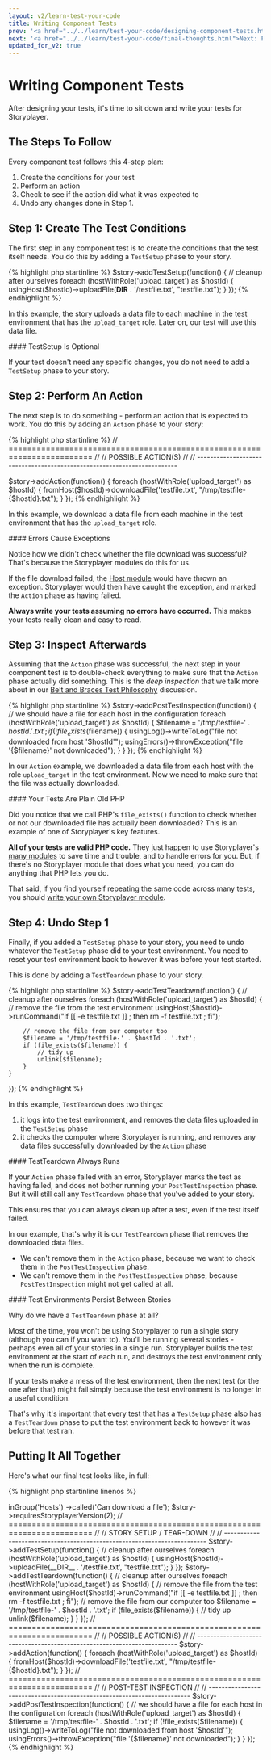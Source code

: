 ```yaml
---
layout: v2/learn-test-your-code
title: Writing Component Tests
prev: '<a href="../../learn/test-your-code/designing-component-tests.html">Prev: Designing Component Tests</a>'
next: '<a href="../../learn/test-your-code/final-thoughts.html">Next: Final Thoughts</a>'
updated_for_v2: true
---
```

# Writing Component Tests

After designing your tests, it's time to sit down and write your tests for Storyplayer.

## The Steps To Follow

Every component test follows this 4-step plan:

1. Create the conditions for your test
1. Perform an action
1. Check to see if the action did what it was expected to
1. Undo any changes done in Step 1.

## Step 1: Create The Test Conditions

The first step in any component test is to create the conditions that the test itself needs. You do this by adding a `TestSetup` phase to your story.

{% highlight php startinline %}
$story->addTestSetup(function() {
    // cleanup after ourselves
    foreach (hostWithRole('upload_target') as $hostId) {
        usingHost($hostId)->uploadFile(__DIR__ . '/testfile.txt', "testfile.txt");
    }
});
{% endhighlight %}

In this example, the story uploads a data file to each machine in the test environment that has the `upload_target` role.  Later on, our test will use this data file.

<div class="callout info" markdown="1">
#### TestSetup Is Optional

If your test doesn't need any specific changes, you do not need to add a `TestSetup` phase to your story.
</div>

## Step 2: Perform An Action

The next step is to do something - perform an action that is expected to work. You do this by adding an `Action` phase to your story:

{% highlight php startinline %}
// ========================================================================
//
// POSSIBLE ACTION(S)
//
// ------------------------------------------------------------------------

$story->addAction(function() {
    foreach (hostWithRole('upload_target') as $hostId) {
        fromHost($hostId)->downloadFile('testfile.txt', "/tmp/testfile-{$hostId}.txt");
    }
});
{% endhighlight %}

In this example, we download a data file from each machine in the test environment that has the `upload_target` role.

<div class="callout info" markdown="1">
#### Errors Cause Exceptions

Notice how we didn't check whether the file download was successful? That's because the Storyplayer modules do this for us.

If the file download failed, the [Host module](../../modules/host/index.html) would have thrown an exception. Storyplayer would then have caught the exception, and marked the `Action` phase as having failed.

__Always write your tests assuming no errors have occurred.__ This makes your tests really clean and easy to read.
</div>

## Step 3: Inspect Afterwards

Assuming that the `Action` phase was successful, the next step in your component test is to double-check everything to make sure that the `Action` phase actually did something. This is the _deep inspection_ that we talk more about in our [Belt and Braces Test Philosophy](../fundamentals/belt-and-braces-testing.html) discussion.

{% highlight php startinline %}
$story->addPostTestInspection(function() {
    // we should have a file for each host in the configuration
    foreach (hostWithRole('upload_target') as $hostId) {
        $filename = '/tmp/testfile-' . $hostId . '.txt';
        if (!file_exists($filename)) {
            usingLog()->writeToLog("file not downloaded from host '$hostId'");
            usingErrors()->throwException("file '{$filename}' not downloaded");
        }
    }
});
{% endhighlight %}

In our `Action` example, we downloaded a data file from each host with the role `upload_target` in the test environment. Now we need to make sure that the file was actually downloaded.

<div class="callout info" markdown="1">
#### Your Tests Are Plain Old PHP

Did you notice that we call PHP's `file_exists()` function to check whether or not our downloaded file has actually been downloaded? This is an example of one of Storyplayer's key features.

__All of your tests are valid PHP code.__ They just happen to use Storyplayer's [many modules](../../modules/index.html) to save time and trouble, and to handle errors for you. But, if there's no Storyplayer module that does what you need, you can do anything that PHP lets you do.

That said, if you find yourself repeating the same code across many tests, you should [write your own Storyplayer module](../writing-a-module/index.html).
</div>

## Step 4: Undo Step 1

Finally, if you added a `TestSetup` phase to your story, you need to undo whatever the `TestSetup` phase did to your test environment. You need to reset your test environment back to however it was before your test started.

This is done by adding a `TestTeardown` phase to your story.

{% highlight php startinline %}
$story->addTestTeardown(function() {
    // cleanup after ourselves
    foreach (hostWithRole('upload_target') as $hostId) {
    	// remove the file from the test environment
        usingHost($hostId)->runCommand("if [[ -e testfile.txt ]] ; then rm -f testfile.txt ; fi");

        // remove the file from our computer too
        $filename = '/tmp/testfile-' . $hostId . '.txt';
        if (file_exists($filename)) {
            // tidy up
            unlink($filename);
        }
    }
});
{% endhighlight %}

In this example, `TestTeardown` does two things:

1. it logs into the test environment, and removes the data files uploaded in the `TestSetup` phase
1. it checks the computer where Storyplayer is running, and removes any data files successfully downloaded by the `Action` phase

<div class="callout info" markdown="1">
#### TestTeardown Always Runs

If your `Action` phase failed with an error, Storyplayer marks the test as having failed, and does not bother running your `PostTestInspection` phase. But it will still call any `TestTeardown` phase that you've added to your story.

This ensures that you can always clean up after a test, even if the test itself failed.

In our example, that's why it is our `TestTeardown` phase that removes the downloaded data files.

* We can't remove them in the `Action` phase, because we want to check them in the `PostTestInspection` phase.
* We can't remove them in the `PostTestInspection` phase, because `PostTestInspection` might not get called at all.
</div>

<div class="callout info" markdown="1">
#### Test Environments Persist Between Stories

Why do we have a `TestTeardown` phase at all?

Most of the time, you won't be using Storyplayer to run a single story (although you can if you want to). You'll be running several stories - perhaps even all of your stories in a single run.  Storyplayer builds the test environment at the start of each run, and destroys the test environment only when the run is complete.

If your tests make a mess of the test environment, then the next test (or the one after that) might fail simply because the test environment is no longer in a useful condition.

That's why it's important that every test that has a `TestSetup` phase also has a `TestTeardown` phase to put the test environment back to however it was before that test ran.
</div>

## Putting It All Together

Here's what our final test looks like, in full:

{% highlight php startinline linenos %}
<?php

// ========================================================================
//
// STORY DETAILS
//
// ------------------------------------------------------------------------

$story = newStoryFor('Storyplayer')
         ->inGroup('Hosts')
         ->called('Can download a file');

$story->requiresStoryplayerVersion(2);

// ========================================================================
//
// STORY SETUP / TEAR-DOWN
//
// ------------------------------------------------------------------------

$story->addTestSetup(function() {
    // cleanup after ourselves
    foreach (hostWithRole('upload_target') as $hostId) {
        usingHost($hostId)->uploadFile(__DIR__ . '/testfile.txt', "testfile.txt");
    }
});

$story->addTestTeardown(function() {
    // cleanup after ourselves
    foreach (hostWithRole('upload_target') as $hostId) {
    	// remove the file from the test environment
        usingHost($hostId)->runCommand("if [[ -e testfile.txt ]] ; then rm -f testfile.txt ; fi");

        // remove the file from our computer too
        $filename = '/tmp/testfile-' . $hostId . '.txt';
        if (file_exists($filename)) {
            // tidy up
            unlink($filename);
        }
    }
});

// ========================================================================
//
// POSSIBLE ACTION(S)
//
// ------------------------------------------------------------------------

$story->addAction(function() {
    foreach (hostWithRole('upload_target') as $hostId) {
        fromHost($hostId)->downloadFile('testfile.txt', "/tmp/testfile-{$hostId}.txt");
    }
});

// ========================================================================
//
// POST-TEST INSPECTION
//
// ------------------------------------------------------------------------

$story->addPostTestInspection(function() {
    // we should have a file for each host in the configuration
    foreach (hostWithRole('upload_target') as $hostId) {
        $filename = '/tmp/testfile-' . $hostId . '.txt';
        if (!file_exists($filename)) {
            usingLog()->writeToLog("file not downloaded from host '$hostId'");
            usingErrors()->throwException("file '{$filename}' not downloaded");
        }
    }
});
{% endhighlight %}